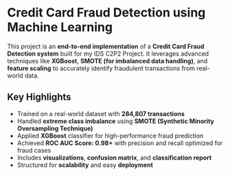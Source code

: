 
# Credit Card Fraud Detection using Machine Learning

This project is an **end-to-end implementation** of a **Credit Card Fraud Detection system** built for my IDS C2P2 Project. It leverages advanced techniques like **XGBoost**, **SMOTE (for imbalanced data handling)**, and **feature scaling** to accurately identify fraudulent transactions from real-world data.

## Key Highlights

* Trained on a real-world dataset with **284,807 transactions**
* Handled **extreme class imbalance** using **SMOTE (Synthetic Minority Oversampling Technique)**
* Applied **XGBoost** classifier for high-performance fraud prediction
* Achieved **ROC AUC Score: 0.98+** with precision and recall optimized for fraud cases
* Includes **visualizations**, **confusion matrix**, and **classification report**
* Structured for **scalability** and easy **deployment**

